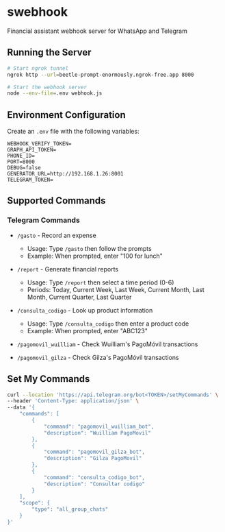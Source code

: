 # swebhook
Financial assistant webhook server for WhatsApp and Telegram

## Running the Server
```bash
# Start ngrok tunnel
ngrok http --url=beetle-prompt-enormously.ngrok-free.app 8000

# Start the webhook server
node --env-file=.env webhook.js
```

## Environment Configuration
Create an `.env` file with the following variables:
```
WEBHOOK_VERIFY_TOKEN=
GRAPH_API_TOKEN=
PHONE_ID=
PORT=8000
DEBUG=false
GENERATOR_URL=http://192.168.1.26:8001
TELEGRAM_TOKEN=
```

## Supported Commands

### Telegram Commands

- `/gasto` - Record an expense
  - Usage: Type `/gasto` then follow the prompts
  - Example: When prompted, enter "100 for lunch"

- `/report` - Generate financial reports
  - Usage: Type `/report` then select a time period (0-6)
  - Periods: Today, Current Week, Last Week, Current Month, Last Month, Current Quarter, Last Quarter

- `/consulta_codigo` - Look up product information
  - Usage: Type `/consulta_codigo` then enter a product code
  - Example: When prompted, enter "ABC123"

- `/pagomovil_wuilliam` - Check Wuilliam's PagoMóvil transactions

- `/pagomovil_gilza` - Check Gilza's PagoMóvil transactions

## Set My Commands

```sh
curl --location 'https://api.telegram.org/bot<TOKEN>/setMyCommands' \
--header 'Content-Type: application/json' \
--data '{
    "commands": [
        {
            "command": "pagomovil_wuilliam_bot",
            "description": "Wuilliam PagoMovil"
        },
        {
            "command": "pagomovil_gilza_bot",
            "description": "Gilza PagoMovil"
        },
        {
            "command": "consulta_codigo_bot",
            "description": "Consultar codigo"
        }
    ],
    "scope": {
        "type": "all_group_chats"
    }
}'
```
